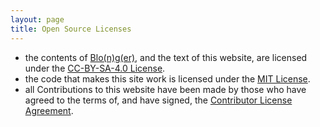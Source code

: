 ```yaml
---
layout: page
title: Open Source Licenses
---
```


- the contents of [Blo(n)g(er)](/blonger/), and the text of this website, are licensed under the [CC-BY-SA-4.0 License](/legal/licenses/cc-by-sa-4.0/).
- the code that makes this site work is licensed under the [MIT License](/legal/licenses/mit/).
- all Contributions to this website have been made by those who have agreed to the terms of, and have signed, the [Contributor License Agreement](/legal/licenses/cla/).